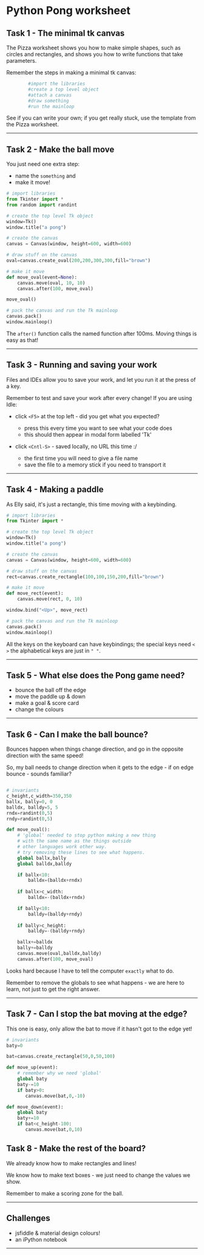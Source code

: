 # Python Pong worksheet

## Task 1 - The minimal tk canvas

The Pizza worksheet shows you how to make simple shapes, such as circles and rectangles, and shows you how to write functions that take parameters.

Remember the steps in making a minimal  tk canvas:
             
```python
        #import the libraries
        #create a top level object
        #attach a canvas
        #draw something
        #run the mainloop
```

See if you can write your own; if you get really stuck, use the template from the Pizza worksheet.

***

## Task 2 - Make the ball move

You just need one extra step:
* name the `something` and 
* make it move!

```python
# import libraries
from Tkinter import * 
from random import randint

# create the top level Tk object
window=Tk()
window.title("a pong")

# create the canvas
canvas = Canvas(window, height=600, width=600)

# draw stuff on the canvas
oval=canvas.create_oval(200,200,300,300,fill="brown")

# make it move
def move_oval(event=None):
    canvas.move(oval, 10, 10)
    canvas.after(100, move_oval)

move_oval()

# pack the canvas and run the Tk mainloop
canvas.pack()
window.mainloop()

```

The `after()` function calls the named function after 100ms. Moving things is easy as that!

***

## Task 3 - Running and saving your work

Files and IDEs allow you to save your work, and let you run it at the press of a key.

Remember to test and save your work after every change! If you are using Idle:

* click `<F5>` at the top left - did you get what you expected?
  * press this every time you want to see what your code does 
  * this should then appear in modal form labelled 'Tk'

* click `<Cntl-S>` - saved locally, no URL this time :/
  * the first time you will need to give a file name
  * save the file to a memory stick if you need to transport it

***

## Task 4 - Making a paddle

As Elly said, it's just a rectangle, this time moving with a keybinding.

```python
# import libraries
from Tkinter import * 

# create the top level Tk object
window=Tk()
window.title("a pong")

# create the canvas
canvas = Canvas(window, height=600, width=600)

# draw stuff on the canvas
rect=canvas.create_rectangle(100,100,150,200,fill="brown")

# make it move
def move_rect(event):
    canvas.move(rect, 0, 10)

window.bind("<Up>", move_rect)

# pack the canvas and run the Tk mainloop
canvas.pack()
window.mainloop()

```

All the keys on the keyboard can have keybindings; the special keys need `< >` the alphabetical keys are just in `" "`.

***

## Task 5 - What else does the Pong game need?

* bounce the ball off the edge
* move the paddle up & down
* make a goal & score card
* change the colours

***

## Task 6 - Can I make the ball bounce?

Bounces happen when things change direction, and go in the opposite direction with the same speed!

So, my ball needs to change direction when it gets to the edge - if on edge bounce - sounds familiar?

```python

# invariants
c_height,c_width=350,350
ballx, bally=0, 0
balldx, balldy=5, 5
rndx=randint(0,5)
rndy=randint(0,5)

def move_oval():
    # 'global' needed to stop python making a new thing
    # with the same name as the things outside
    # other languages work other way.
    # try removing these lines to see what happens.
    global ballx,bally
    global balldx,balldy

    if ballx<10:
        balldx=(balldx+rndx)
    
    if ballx>c_width:
        balldx=-(balldx+rndx)

    if bally<10:
        balldy=(balldy+rndy)
     
    if bally>c_height:
        balldy=-(balldy+rndy)

    ballx+=balldx
    bally+=balldy
    canvas.move(oval,balldx,balldy)
    canvas.after(100, move_oval)
```

Looks hard because I have to tell the computer ```exactly``` what to do.

Remember to remove the globals to see what happens - we are here to learn, not just to get the right answer.

***

## Task 7 - Can I stop the bat moving at the edge?

This one is easy, only allow the bat to move if it hasn't got to the edge yet!

```python
# invariants
baty=0

bat=canvas.create_rectangle(50,0,50,100)

def move_up(event):
    # remember why we need 'global'
    global baty
    baty-=10
    if baty>0:
       canvas.move(bat,0,-10)

def move_down(event):
    global baty
    baty+=10
    if bat<c_height-100:
       canvas.move(bat,0,10)
```

## Task 8 - Make the rest of the board?

We already know how to make rectangles and lines!

We know how to make text boxes - we just need to change the values we show.

Remember to make a scoring zone for the ball.


***

## Challenges

* jsfiddle & material design colours!
* an iPython notebook

***
